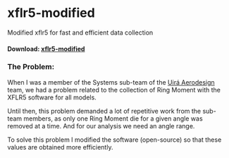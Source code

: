 # xflr5-modified
Modified xflr5 for fast and efficient data collection

#### Download: [xflr5-modified](https://drive.google.com/file/d/1sKnI0QAj-Iu1CbKzKAZiiWzRVASNluUx/view?usp=share_link)

### The Problem:
When I was a member of the Systems sub-team of the [Uirá Aerodesign](https://www.instagram.com/uira_aerodesign/) team, we had a problem related to the collection of Ring Moment with the XFLR5 software for all models.

Until then, this problem demanded a lot of repetitive work from the sub-team members, as only one Ring Moment die for a given angle was removed at a time. And for our analysis we need an angle range.

To solve this problem I modified the software (open-source) so that these values are obtained more efficiently.
